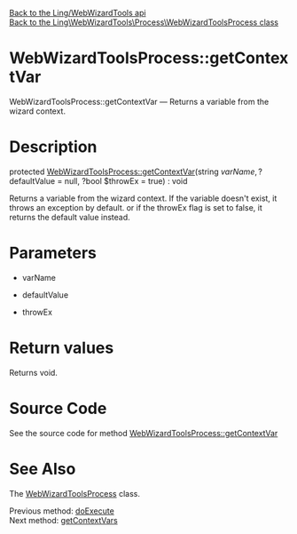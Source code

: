 [Back to the Ling/WebWizardTools api](https://github.com/lingtalfi/WebWizardTools/blob/master/doc/api/Ling/WebWizardTools.md)<br>
[Back to the Ling\WebWizardTools\Process\WebWizardToolsProcess class](https://github.com/lingtalfi/WebWizardTools/blob/master/doc/api/Ling/WebWizardTools/Process/WebWizardToolsProcess.md)


WebWizardToolsProcess::getContextVar
================



WebWizardToolsProcess::getContextVar — Returns a variable from the wizard context.




Description
================


protected [WebWizardToolsProcess::getContextVar](https://github.com/lingtalfi/WebWizardTools/blob/master/doc/api/Ling/WebWizardTools/Process/WebWizardToolsProcess/getContextVar.md)(string $varName, ?$defaultValue = null, ?bool $throwEx = true) : void




Returns a variable from the wizard context.
If the variable doesn't exist, it throws an exception by default.
or if the throwEx flag is set to false, it returns the default value instead.




Parameters
================


- varName

    

- defaultValue

    

- throwEx

    


Return values
================

Returns void.








Source Code
===========
See the source code for method [WebWizardToolsProcess::getContextVar](https://github.com/lingtalfi/WebWizardTools/blob/master/Process/WebWizardToolsProcess.php#L385-L395)


See Also
================

The [WebWizardToolsProcess](https://github.com/lingtalfi/WebWizardTools/blob/master/doc/api/Ling/WebWizardTools/Process/WebWizardToolsProcess.md) class.

Previous method: [doExecute](https://github.com/lingtalfi/WebWizardTools/blob/master/doc/api/Ling/WebWizardTools/Process/WebWizardToolsProcess/doExecute.md)<br>Next method: [getContextVars](https://github.com/lingtalfi/WebWizardTools/blob/master/doc/api/Ling/WebWizardTools/Process/WebWizardToolsProcess/getContextVars.md)<br>

